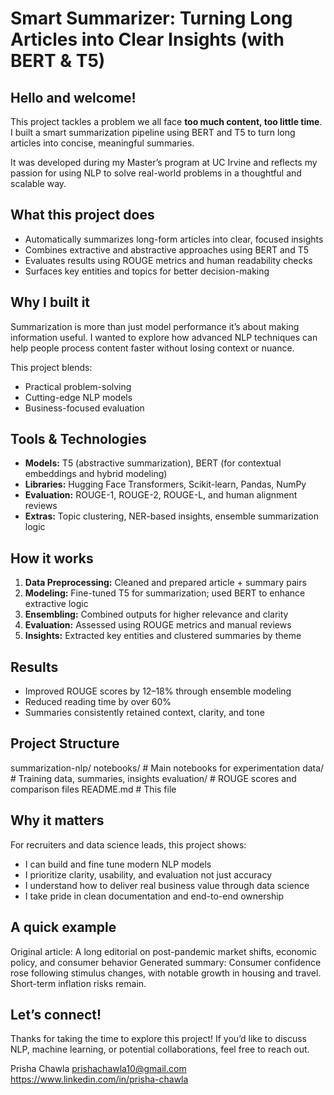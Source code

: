 # Smart Summarizer: Turning Long Articles into Clear Insights (with BERT & T5)

## Hello and welcome!

This project tackles a problem we all face **too much content, too little time**. I built a smart summarization pipeline using BERT and T5 to turn long articles into concise, meaningful summaries.

It was developed during my Master’s program at UC Irvine and reflects my passion for using NLP to solve real-world problems in a thoughtful and scalable way.

## What this project does

* Automatically summarizes long-form articles into clear, focused insights
* Combines extractive and abstractive approaches using BERT and T5
* Evaluates results using ROUGE metrics and human readability checks
* Surfaces key entities and topics for better decision-making

## Why I built it
Summarization is more than just model performance it’s about making information useful. I wanted to explore how advanced NLP techniques can help people process content faster without losing context or nuance.

This project blends:

* Practical problem-solving
* Cutting-edge NLP models
* Business-focused evaluation

## Tools & Technologies

* **Models:** T5 (abstractive summarization), BERT (for contextual embeddings and hybrid modeling)
* **Libraries:** Hugging Face Transformers, Scikit-learn, Pandas, NumPy
* **Evaluation:** ROUGE-1, ROUGE-2, ROUGE-L, and human alignment reviews
* **Extras:** Topic clustering, NER-based insights, ensemble summarization logic

## How it works

1. **Data Preprocessing:** Cleaned and prepared article + summary pairs
2. **Modeling:** Fine-tuned T5 for summarization; used BERT to enhance extractive logic
3. **Ensembling:** Combined outputs for higher relevance and clarity
4. **Evaluation:** Assessed using ROUGE metrics and manual reviews
5. **Insights:** Extracted key entities and clustered summaries by theme

## Results
* Improved ROUGE scores by 12–18% through ensemble modeling
* Reduced reading time by over 60%
* Summaries consistently retained context, clarity, and tone

## Project Structure
summarization-nlp/
notebooks/             # Main notebooks for experimentation
data/                  # Training data, summaries, insights
evaluation/            # ROUGE scores and comparison files
README.md              # This file

## Why it matters
For recruiters and data science leads, this project shows:

* I can build and fine tune modern NLP models
* I prioritize clarity, usability, and evaluation not just accuracy
* I understand how to deliver real business value through data science
* I take pride in clean documentation and end-to-end ownership

## A quick example

Original article: A long editorial on post-pandemic market shifts, economic policy, and consumer behavior
Generated summary: Consumer confidence rose following stimulus changes, with notable growth in housing and travel. Short-term inflation risks remain.

## Let’s connect!

Thanks for taking the time to explore this project! If you’d like to discuss NLP, machine learning, or potential collaborations, feel free to reach out.

Prisha Chawla
prishachawla10@gmail.com
https://www.linkedin.com/in/prisha-chawla

